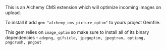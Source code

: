 This is an Alchemy CMS extension which will optimize incoming images on upload.

To install it add `gem "alchemy_cms_picture_optim"` to yours project Gemfile.

This gem relies on `image_optim` so make sure to install all of its binary dependencies - `advpng, gifsicle, jpegoptim, jpegtran, optipng, pngcrush, pngout`

